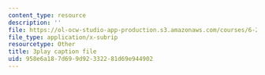 ```yaml
---
content_type: resource
description: ''
file: https://ol-ocw-studio-app-production.s3.amazonaws.com/courses/6-262-discrete-stochastic-processes-spring-2011/958e6a187d699d92332281d69e944902_TOvSJkC1nRI.srt
file_type: application/x-subrip
resourcetype: Other
title: 3play caption file
uid: 958e6a18-7d69-9d92-3322-81d69e944902
---
```

